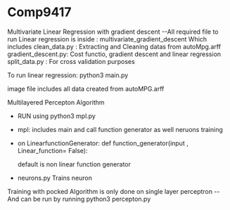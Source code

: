 # Comp9417

Multivariate Linear Regression with gradient descent 
--All required file to run Linear regression is inside
    : multivariate_gradient_descent
    Which includes 
    clean_data.py : Extracting and Cleaning datas from autoMpg.arff
    gradient_descent.py:  Cost functio, gradient descent and linear regression 
    split_data.py : For cross validation purposes 

To run linear regression:
    python3 main.py 

image file includes all data created from autoMPG.arff
    

Multilayered Percepton Algorithm 


- RUN using python3 mpl.py 
- mpl: includes main and call function generator as well neruons training

- on LinearfunctionGenerator:
    def function_generator(input , Linear_function= False):
    
    default is non linear function generator 
- neurons.py 
    Trains neuron 
        

Training with pocked Algorithm is only done on single layer perceptron 
-- And can be run by running 
    python3 percepton.py       